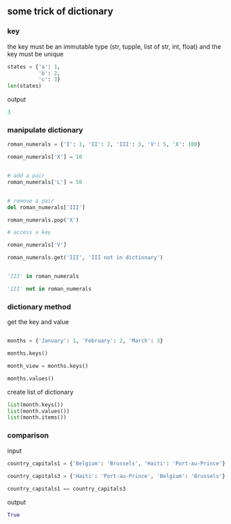 ## some trick of dictionary

### key

the key must be an immutable type (str, tupple, list of str, int, float) and the key must be unique

```py
states = {'a': 1, 
          'b': 2,
          'c': 3}
len(states) 
```

output

```py
3
```

### manipulate dictionary

```py
roman_numerals = {'I': 1, 'II': 2, 'III': 3, 'V': 5, 'X': 100}

roman_numerals['X'] = 10


# add a pair
roman_numerals['L'] = 50


# remove a pair
del roman_numerals['III']

roman_numerals.pop('X')

# access a key

roman_numerals['V']

roman_numerals.get('III', 'III not in dictionary')


'III' in roman_numerals

'III' not in roman_numerals
```


### dictionary method
get the key and value
```py

months = {'January': 1, 'February': 2, 'March': 3}

months.keys() 

month_view = months.keys()

months.values()
```
create list of dictionary
```py
list(month.keys())
list(month.values())
list(month.items())
```

### comparison
input
```py
country_capitals1 = {'Belgium': 'Brussels', 'Haiti': 'Port-au-Prince'}
                        
country_capitals3 = {'Haiti': 'Port-au-Prince', 'Belgium': 'Brussels'}

country_capitals1 == country_capitals3
```   

output
```py
True
```





